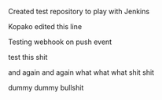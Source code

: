 Created test repository to play with Jenkins


Kopako edited this line


Testing webhook on push event

test this shit

and again
and again
what what what
shit
shit

dummy dummy
bullshit
